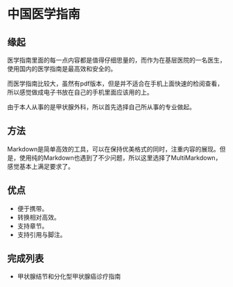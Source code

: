 # 中国医学指南

## 缘起 
医学指南里面的每一点内容都是值得仔细思量的，而作为在基层医院的一名医生，使用国内的医学指南是最高效和安全的。

而医学指南比较大，虽然有pdf版本，但是并不适合在手机上面快速的检阅查看，所以感觉做成电子书放在自己的手机里面应该用的上。

由于本人从事的是甲状腺外科，所以首先选择自己所从事的专业做起。

## 方法
Markdown是简单高效的工具，可以在保持优美格式的同时，注重内容的展现。但是，使用纯的Markdown也遇到了不少问题，所以这里选择了MultiMarkdown，感觉基本上满足要求了。

## 优点
* 便于携带。
* 转换相对高效。
* 支持章节。
* 支持引用与脚注。

## 完成列表

* 甲状腺结节和分化型甲状腺癌诊疗指南

